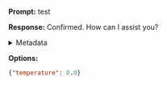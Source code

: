 **Prompt:**
test

**Response:**
Confirmed. How can I assist you?

<details><summary>Metadata</summary>

- Duration: 1042 ms
- Datetime: 2023-11-16T16:44:59.038489
- Model: gpt-4-1106-preview

</details>

**Options:**
```json
{"temperature": 0.0}
```

